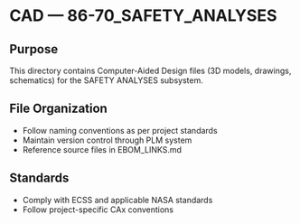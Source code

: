 # CAD — 86-70_SAFETY_ANALYSES

## Purpose

This directory contains Computer-Aided Design files (3D models, drawings, schematics) for the SAFETY ANALYSES subsystem.

## File Organization

- Follow naming conventions as per project standards
- Maintain version control through PLM system
- Reference source files in EBOM_LINKS.md

## Standards

- Comply with ECSS and applicable NASA standards
- Follow project-specific CAx conventions
